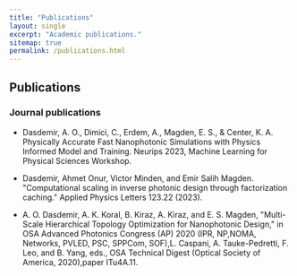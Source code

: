 ```yaml
---
title: "Publications"
layout: single
excerpt: "Academic publications."
sitemap: true
permalink: /publications.html
---
```



## Publications

### Journal publications
- Dasdemir, A. O., Dimici, C., Erdem, A., Magden, E. S., & Center, K. A. Physically Accurate Fast Nanophotonic Simulations with Physics Informed Model and Training. Neurips 2023, Machine Learning for Physical Sciences Workshop.

- Dasdemir, Ahmet Onur, Victor Minden, and Emir Salih Magden. "Computational scaling in inverse photonic design through factorization caching." Applied Physics Letters 123.22 (2023).

- A. O. Dasdemir, A. K. Koral, B. Kiraz, A. Kiraz, and E. S. Magden, "Multi-Scale Hierarchical Topology Optimization for Nanophotonic Design," in OSA Advanced Photonics Congress (AP) 2020 (IPR, NP,NOMA, Networks, PVLED, PSC, SPPCom, SOF),L. Caspani, A. Tauke-Pedretti, F. Leo, and B. Yang, eds., OSA Technical Digest (Optical Society of America, 2020),paper ITu4A.11.
